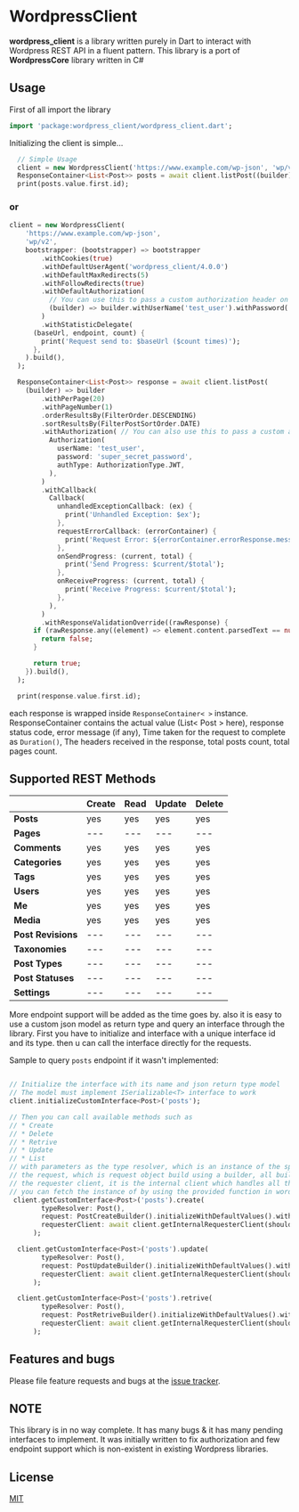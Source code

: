 # WordpressClient

<b>wordpress_client</b> is a library written purely in Dart to interact with Wordpress REST API in a fluent pattern. This library is a port of <b>WordpressCore</b> library written in C#

## Usage

First of all import the library

```dart
import 'package:wordpress_client/wordpress_client.dart';
```

Initializing the client is simple...

```dart
  // Simple Usage
  client = new WordpressClient('https://www.example.com/wp-json', 'wp/v2');
  ResponseContainer<List<Post>> posts = await client.listPost((builder) => builder.withPerPage(20).withPageNumber(1).build());
  print(posts.value.first.id);
```

### or

```dart
client = new WordpressClient(
    'https://www.example.com/wp-json',
    'wp/v2',
    bootstrapper: (bootstrapper) => bootstrapper
        .withCookies(true)
        .withDefaultUserAgent('wordpress_client/4.0.0')
        .withDefaultMaxRedirects(5)
        .withFollowRedirects(true)
        .withDefaultAuthorization(
          // You can use this to pass a custom authorization header on all requests
          (builder) => builder.withUserName('test_user').withPassword('super_secret_password').withType(AuthorizationType.JWT).build(),
        )
        .withStatisticDelegate(
      (baseUrl, endpoint, count) {
        print('Request send to: $baseUrl ($count times)');
      },
    ).build(),
  );

  ResponseContainer<List<Post>> response = await client.listPost(
    (builder) => builder
        .withPerPage(20)
        .withPageNumber(1)
        .orderResultsBy(FilterOrder.DESCENDING)
        .sortResultsBy(FilterPostSortOrder.DATE)
        .withAuthorization( // You can also use this to pass a custom authorization header on this particular request
          Authorization(
            userName: 'test_user',
            password: 'super_secret_password',
            authType: AuthorizationType.JWT,
          ),
        )
        .withCallback(
          Callback(
            unhandledExceptionCallback: (ex) {
              print('Unhandled Exception: $ex');
            },
            requestErrorCallback: (errorContainer) {
              print('Request Error: ${errorContainer.errorResponse.message}');
            },
            onSendProgress: (current, total) {
              print('Send Progress: $current/$total');
            },
            onReceiveProgress: (current, total) {
              print('Receive Progress: $current/$total');
            },
          ),
        )
        .withResponseValidationOverride((rawResponse) {
      if (rawResponse.any((element) => element.content.parsedText == null)) {
        return false;
      }

      return true;
    }).build(),
  );

  print(response.value.first.id);
```

each response is wrapped inside `ResponseContainer< >` instance. ResponseContainer contains the actual value (List< Post > here), response status code, error message (if any), Time taken for the request to complete as `Duration()`, The headers received in the response, total posts count, total pages count.

## Supported REST Methods

|                    | Create | Read | Update | Delete |
| ------------------ | ------ | ---- | ------ | ------ |
| **Posts**          | yes    | yes  | yes    | yes    |
| **Pages**          | ---    | ---  | ---    | ---    |
| **Comments**       | yes    | yes  | yes    | yes    |
| **Categories**     | yes    | yes  | yes    | yes    |
| **Tags**           | yes    | yes  | yes    | yes    |
| **Users**          | yes    | yes  | yes    | yes    |
| **Me**             | yes    | yes  | yes    | yes    |
| **Media**          | yes    | yes  | yes    | yes    |
| **Post Revisions** | ---    | ---  | ---    | ---    |
| **Taxonomies**     | ---    | ---  | ---    | ---    |
| **Post Types**     | ---    | ---  | ---    | ---    |
| **Post Statuses**  | ---    | ---  | ---    | ---    |
| **Settings**       | ---    | ---  | ---    | ---    |

More endpoint support will be added as the time goes by. also it is easy to use a custom json model as return type and query an interface through the library. First you have to initialize and interface with a unique interface id and its type. then u can call the interface directly for the requests.

Sample to query `posts` endpoint if it wasn't implemented:

```dart

// Initialize the interface with its name and json return type model
// The model must implement ISerializable<T> interface to work
client.initializeCustomInterface<Post>('posts');

// Then you can call available methods such as
// * Create
// * Delete
// * Retrive
// * Update
// * List
// with parameters as the type resolver, which is an instance of the specified return object
// the request, which is request object build using a builder, all builders must inherit from IQueryBuilder<TBuilderType, YReturnType> interface
// the requester client, it is the internal client which handles all the request in and out of this instance.
// you can fetch the instance of by using the provided function in wordpress_client
 client.getCustomInterface<Post>('posts').create(
        typeResolver: Post(),
        request: PostCreateBuilder().initializeWithDefaultValues().withEndpoint('posts').build(),
        requesterClient: await client.getInternalRequesterClient(shouldWaitIfBusy: false),
      );

  client.getCustomInterface<Post>('posts').update(
        typeResolver: Post(),
        request: PostUpdateBuilder().initializeWithDefaultValues().withEndpoint('posts').build(),
        requesterClient: await client.getInternalRequesterClient(shouldWaitIfBusy: false),
      );

  client.getCustomInterface<Post>('posts').retrive(
        typeResolver: Post(),
        request: PostRetriveBuilder().initializeWithDefaultValues().withEndpoint('posts').build(),
        requesterClient: await client.getInternalRequesterClient(shouldWaitIfBusy: false),
      );
```

## Features and bugs

Please file feature requests and bugs at the [issue tracker][tracker].

## NOTE

This library is in no way complete. It has many bugs & it has many pending interfaces to implement. It was initially written to fix authorization and few endpoint support which is non-existent in existing Wordpress libraries.

## License

[MIT](License)

[license]: https://github.com/ArunPrakashG/wordpress_client/blob/master/LICENSE
[tracker]: https://github.com/ArunPrakashG/wordpress_client/issues
